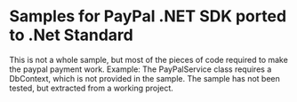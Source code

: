 Samples for PayPal .NET SDK ported to .Net Standard
===========================

This is not a whole sample, but most of the pieces of code required to make the paypal payment work.
Example: The PayPalService class requires a DbContext, which is not provided in the sample. 
The sample has not been tested, but extracted from a working project.
